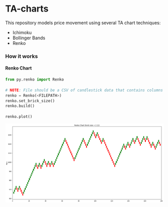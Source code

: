 # TA-charts

This repository models price movement using several TA chart techniques:
* Ichimoku
* Bollinger Bands
* Renko

### How it works
#### Renko Chart
```python
from py.renko import Renko

# NOTE: File should be a CSV of candlestick data that contains columns 'High', 'Low', and 'Close' 
renko = Renko(<FILEPATH>)
renko.set_brick_size()
renko.build()

renko.plot()
```
![png](renko.png)

